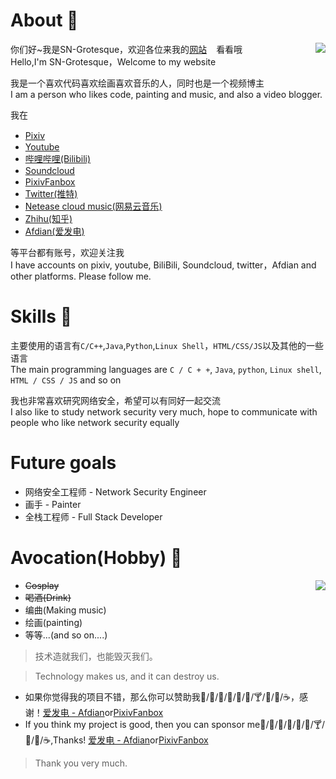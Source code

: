 # About 🍺

<img src="https://github-readme-stats.vercel.app/api?username=sngrotesque&show_icons=true&count_private=true&theme=cobalt&show_icons=true" align="right">

你们好~我是SN-Grotesque，欢迎各位来我的<a href="http://sngrotesque.com">网站<img src="http://sngrotesque.com/favicon.ico" width="15px" height="15px"></a>看看哦<br>
Hello,I'm SN-Grotesque，Welcome to my website

我是一个喜欢代码喜欢绘画喜欢音乐的人，同时也是一个视频博主<br>
I am a person who likes code, painting and music, and also a video blogger.

我在

- [Pixiv](https://www.pixiv.net/users/38279179) <img src="https://www.pixiv.net/favicon.ico" width="15px" height="15px">
- [Youtube](https://www.youtube.com/channel/UCITRiFd37VZS8y4vjW2pfYQ/featured) <img src="https://www.youtube.com/favicon.ico" width="15px" height="15px">
- [哔哩哔哩(Bilibili)](https://space.bilibili.com/27958784) <img src="https://www.bilibili.com/favicon.ico" width="15px" height="15px">
- [Soundcloud](https://soundcloud.com/sngrotesque) <img src="https://soundcloud.com/favicon.ico" width="15px" height="15px">
- [PixivFanbox](https://sng.fanbox.cc/) <img src="https://sng.fanbox.cc/favicon.ico" width="15px" height="15px">
- [Twitter(推特)](https://twitter.com/SNGOfficial4) <img src="https://twitter.com/favicon.ico" width="15px" height="15px">
- [Netease cloud music(网易云音乐)](https://music.163.com/#/user/home?id=1686139386) <img src="http://p3.music.126.net/tBTNafgjNnTL1KlZMt7lVA==/18885211718935735.jpg" width="15px" height="15px">
- [Zhihu(知乎)](https://www.zhihu.com/people/kianakaslana-16) <img src="https://www.zhihu.com/favicon.ico" width="15px" height="15px">
- [Afdian(爱发电)](https://afdian.net/@sngrotesque) <img src="https://afdian.net/favicon.ico" width="15px" height="15px">

等平台都有账号，欢迎关注我<br>
I have accounts on pixiv, youtube, BiliBili, Soundcloud, twitter，Afdian and other platforms. Please follow me.

# Skills 🍻

主要使用的语言有`C/C++`,`Java`,`Python`,`Linux Shell`，`HTML/CSS/JS`以及其他的一些语言<br>
The main programming languages are `C / C + +`, `Java`, `python`, `Linux shell`, `HTML / CSS / JS` and so on

我也非常喜欢研究网络安全，希望可以有同好一起交流<br>
I also like to study network security very much, hope to communicate with people who like network security equally

# Future goals

- 网络安全工程师 - Network Security Engineer
- 画手 - Painter
- 全栈工程师 - Full Stack Developer

# Avocation(Hobby) 🥂

<img src="https://github-readme-stats.vercel.app/api/top-langs?username=sngrotesque&layout=compact" align="right">

- <s>Cosplay</s>
- <s>喝酒(Drink)</s>
- 编曲(Making music)
- 绘画(painting)
- 等等...(and so on....)

> 技术造就我们，也能毁灭我们。

> Technology makes us, and it can destroy us.

- 如果你觉得我的项目不错，那么你可以赞助我🍦/🍟/🍗/🍬/🍷/🍺/🍸/🥝/🍎/☕，感谢！[爱发电 - Afdian](https://afdian.net/@sngrotesque)or[PixivFanbox](https://sng.fanbox.cc/)
- If you think my project is good, then you can sponsor me🍦/🍟/🍗/🍬/🍷/🍺/🍸/🥝/🍎/☕,Thanks! [爱发电 - Afdian](https://afdian.net/@sngrotesque)or[PixivFanbox](https://sng.fanbox.cc/)

> Thank you very much.
